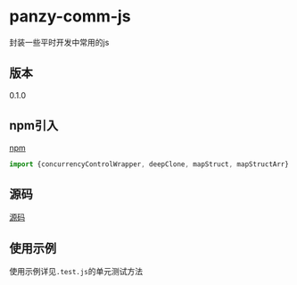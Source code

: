 # panzy-comm-js

封装一些平时开发中常用的js

## 版本

0.1.0

## npm引入

[npm](https://www.npmjs.com/package/panzy-comm-js)

```js
import {concurrencyControlWrapper, deepClone, mapStruct, mapStructArr} from 'panzy-comm-js'
```

## 源码

[源码](https://gitee.com/pan-zy/panzy-comm-js)

## 使用示例

使用示例详见`.test.js`的单元测试方法
